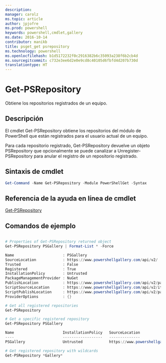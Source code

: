 ```yaml
---
description: 
manager: carolz
ms.topic: article
author: jpjofre
ms.prod: powershell
keywords: powershell,cmdlet,gallery
ms.date: 2016-10-14
contributor: manikb
title: psget_get psrepository
ms.technology: powershell
ms.openlocfilehash: b1d5172232f0c2916382b6c35093a238f6b2cb4d
ms.sourcegitcommit: c732e3ee6d2e0e9cd8c40105d6fbfd4d207b730d
translationtype: HT
---
```

# <a name="get-psrepository"></a>Get-PSRepository

Obtiene los repositorios registrados de un equipo.

## <a name="description"></a>Descripción

El cmdlet Get-PSRepository obtiene los repositorios del módulo de PowerShell que están registrados para el usuario actual de un equipo.

Para cada repositorio registrado, Get-PSRepository devuelve un objeto PSRepository que opcionalmente se puede canalizar a Unregister-PSRepository para anular el registro de un repositorio registrado.

## <a name="cmdlet-syntax"></a>Sintaxis de cmdlet
```powershell
Get-Command -Name Get-PSRepository -Module PowerShellGet -Syntax
```

## <a name="cmdlet-online-help-reference"></a>Referencia de la ayuda en línea de cmdlet

[Get-PSRepository](http://go.microsoft.com/fwlink/?LinkID=517127)

## <a name="example-commands"></a>Comandos de ejemplo

```powershell

# Properties of Get-PSRepository returned object
Get-PSRepository PSGallery | Format-List * -Force

Name                      : PSGallery
SourceLocation            : https://www.powershellgallery.com/api/v2/
Trusted                   : False
Registered                : True
InstallationPolicy        : Untrusted
PackageManagementProvider : NuGet
PublishLocation           : https://www.powershellgallery.com/api/v2/package/
ScriptSourceLocation      : https://www.powershellgallery.com/api/v2/items/psscript/
ScriptPublishLocation     : https://www.powershellgallery.com/api/v2/package/
ProviderOptions           : {}

# Get all registered repositories
Get-PSRepository

# Get a specific registered repository
Get-PSRepository PSGallery

Name                      InstallationPolicy   SourceLocation
----                      ------------------   --------------
PSGallery                 Untrusted            https://www.powershellgallery.com/api/v2/

# Get registered repository with wildcards
Get-PSRepository *Gallery*

```

